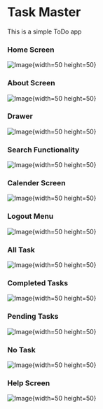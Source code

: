 # Task Master
This is a simple ToDo app

### Home Screen
![Image](5.png){width=50 height=50}

### About Screen
![Image](1.png){width=50 height=50}

### Drawer
![Image](6.png){width=50 height=50}

### Search Functionality
![Image](10.png){width=50 height=50}

### Calender Screen
![Image](3.png){width=50 height=50}

### Logout Menu
![Image](4.png){width=50 height=50}

### All Task
![Image](7.png){width=50 height=50}

### Completed Tasks
![Image](8.png){width=50 height=50}

### Pending Tasks
![Image](9.png){width=50 height=50}

### No Task
![Image](11.png){width=50 height=50}

### Help Screen
![Image](2.png){width=50 height=50}